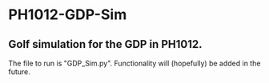# PH1012-GDP-Sim

## Golf simulation for the GDP in PH1012.  

The file to run is "GDP_Sim.py".
Functionality will (hopefully) be added in the future.  